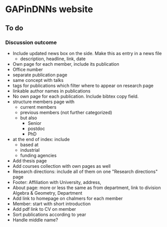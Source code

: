 # GAPinDNNs website

## To do

### Discussion outcome

- Include updated news box on the side. Make this as entry in a news file
    - description, headline, link, date
- Own page for each member, include its publication
- Office number
- separate publication page
- same concept with talks
- tags for publications which filter where to appear on research page
- linkable author names in publications
- No own page for each publication. Include bibtex copy field.
- structure members page with
    - current members
    - previous members (not further categorized)
    - but also
        - Senior
        - postdoc
        - PhD
- at the end of index: include
    - based at
    - industrial
    - funding agencies
- Add thesis page  
- Add courses collection with own pages as well
- Research directions: include all of them on one "Research directions" page
- Footer: Affiliation with University, address,
- About page: more or less the same as from department, link to division
  Algebra & Geometry, Department
- Add link to homepage on chalmers for each member
- Member: start with short introduction
- Add pdf link to CV on member
- Sort publications according to year
- Handle middle name?
